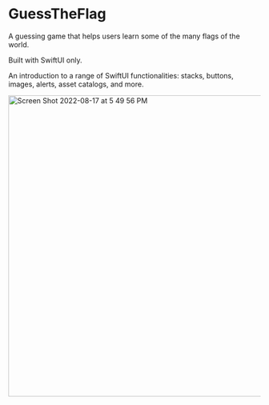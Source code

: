 # GuessTheFlag
A guessing game that helps users learn some of the many flags of the world.

Built with SwiftUI only.

An introduction to a range of SwiftUI functionalities: stacks, buttons, images, alerts, asset catalogs, and more.

<img width="602" alt="Screen Shot 2022-08-17 at 5 49 56 PM" src="https://user-images.githubusercontent.com/110336226/185089657-c78cc675-b08e-4ea2-979d-81744788eca0.png">

